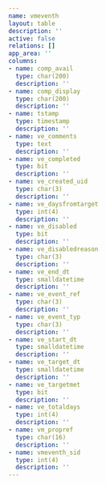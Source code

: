 ```yaml
---
name: vmeventh
layout: table
description: ''
active: false
relations: []
app_area: ''
columns:
- name: comp_avail
  type: char(200)
  description: ''
- name: comp_display
  type: char(200)
  description: ''
- name: tstamp
  type: timestamp
  description: ''
- name: ve_comments
  type: text
  description: ''
- name: ve_completed
  type: bit
  description: ''
- name: ve_created_uid
  type: char(3)
  description: ''
- name: ve_daysfromtarget
  type: int(4)
  description: ''
- name: ve_disabled
  type: bit
  description: ''
- name: ve_disabledreason
  type: char(3)
  description: ''
- name: ve_end_dt
  type: smalldatetime
  description: ''
- name: ve_event_ref
  type: char(3)
  description: ''
- name: ve_event_typ
  type: char(3)
  description: ''
- name: ve_start_dt
  type: smalldatetime
  description: ''
- name: ve_target_dt
  type: smalldatetime
  description: ''
- name: ve_targetmet
  type: bit
  description: ''
- name: ve_totaldays
  type: int(4)
  description: ''
- name: vm_propref
  type: char(16)
  description: ''
- name: vmeventh_sid
  type: int(4)
  description: ''
---
```


